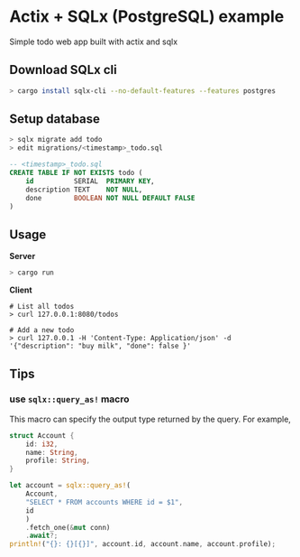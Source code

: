 # Actix + SQLx (PostgreSQL) example
Simple todo web app built with actix and sqlx

## Download SQLx cli

```sh
> cargo install sqlx-cli --no-default-features --features postgres
```

## Setup database

```sh
> sqlx migrate add todo
> edit migrations/<timestamp>_todo.sql
```

```sql
-- <timestamp>_todo.sql
CREATE TABLE IF NOT EXISTS todo (
    id          SERIAL  PRIMARY KEY,
    description TEXT    NOT NULL,
    done        BOOLEAN NOT NULL DEFAULT FALSE
)
```

## Usage

**Server**

```sh
> cargo run
```

**Client**

```
# List all todos
> curl 127.0.0.1:8080/todos

# Add a new todo
> curl 127.0.0.1 -H 'Content-Type: Application/json' -d '{"description": "buy milk", "done": false }'
```

## Tips

### use `sqlx::query_as!` macro

This macro can specify the output type returned by the query. For example,

```rust
struct Account {
    id: i32,
    name: String,
    profile: String,
}

let account = sqlx::query_as!(
    Account,
    "SELECT * FROM accounts WHERE id = $1",
    id
    )
    .fetch_one(&mut conn)
    .await?;
println!("{}: {}[{}]", account.id, account.name, account.profile);
```

